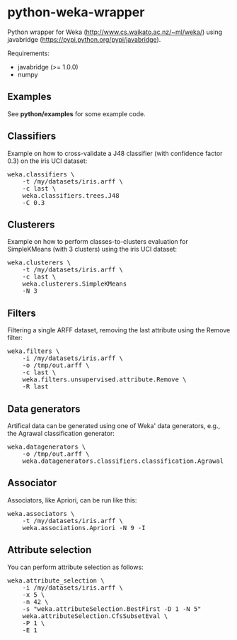 python-weka-wrapper
===================

Python wrapper for Weka (http://www.cs.waikato.ac.nz/~ml/weka/) 
using javabridge (https://pypi.python.org/pypi/javabridge).

Requirements:

* javabridge (>= 1.0.0)
* numpy


Examples
--------

See **python/examples** for some example code.


Classifiers
-----------

Example on how to cross-validate a J48 classifier (with confidence factor 0.3)
on the iris UCI dataset:

<pre>
weka.classifiers \
    -t /my/datasets/iris.arff \
    -c last \
    weka.classifiers.trees.J48
    -C 0.3
</pre>

Clusterers
----------

Example on how to perform classes-to-clusters evaluation for SimpleKMeans (with 3 clusters)
using the iris UCI dataset:

<pre>
weka.clusterers \
    -t /my/datasets/iris.arff \
    -c last \
    weka.clusterers.SimpleKMeans
    -N 3
</pre>

Filters
-------

Filtering a single ARFF dataset, removing the last attribute using the Remove filter:

<pre>
weka.filters \
    -i /my/datasets/iris.arff \
    -o /tmp/out.arff \
    -c last \
    weka.filters.unsupervised.attribute.Remove \
    -R last
</pre>

Data generators
---------------

Artifical data can be generated using one of Weka' data generators, e.g., the Agrawal classification generator:

<pre>
weka.datagenerators \
    -o /tmp/out.arff \
    weka.datagenerators.classifiers.classification.Agrawal
</pre>

Associator
----------

Associators, like Apriori, can be run like this:

<pre>
weka.associators \
    -t /my/datasets/iris.arff \
    weka.associations.Apriori -N 9 -I
</pre>

Attribute selection
-------------------

You can perform attribute selection as follows:

<pre>
weka.attribute_selection \
    -i /my/datasets/iris.arff \
    -x 5 \
    -n 42 \
    -s "weka.attributeSelection.BestFirst -D 1 -N 5"
    weka.attributeSelection.CfsSubsetEval \
    -P 1 \
    -E 1
</pre>
